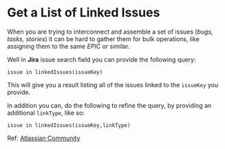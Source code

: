 # Get a List of Linked Issues

When you are trying to interconnect and assemble a set of issues (_bugs, tasks, stories_) it can be hard to gather them for bulk operations, like assigning them to the same _EPIC_ or similar.

Well in **Jira** issue search field you can provide the following query:

```
issue in linkedIssues(issueKey)
```

This will give you a result listing all of the issues linked to the `issueKey` you provide.

In addition you can, do the following to refine the query, by providing an additional `linkType`, like so:

```
issue in linkedIssues(issueKey,linkType)
```

Ref: [Atlassian Community](https://community.atlassian.com/t5/Jira-questions/Get-list-of-linked-issues-how-to/qaq-p/95753)
